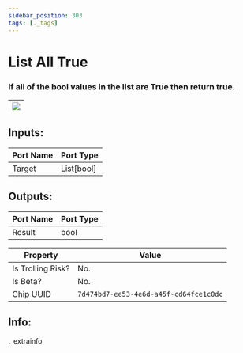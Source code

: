 ```yaml
---
sidebar_position: 303
tags: [._tags]
---
```


# List All True


### If all of the bool values in the list are True then return true.

| ![](https://images-ext-2.discordapp.net/external/MPmIaQzlEPmgGWlgi-WxBBXt0Bjv_zWPkg1y1f_sy3s/https/www.recroomcircuits.com/image/circuit/absolute-value?width=206&height=108) |
|-----|

## Inputs:
| Port Name | Port Type |
|-----------|-----------|
| Target | List[bool] |

## Outputs:
| Port Name | Port Type |
|-----------|-----------|
| Result | bool | 

| Property  | Value |
|-------------------|-----------|
| Is Trolling Risk? | No. |
| Is Beta? | No. |
| Chip UUID | `7d474bd7-ee53-4e6d-a45f-cd64fce1c0dc` |

## Info:
._extrainfo